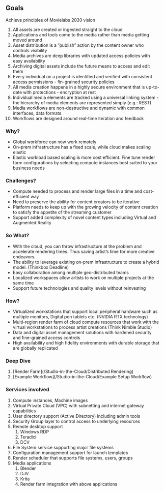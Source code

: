 ## Goals
Achieve principles of Movielabs 2030 vision
1. All assets are created or ingested straight to the cloud
2. Applications and tools come to the media rather than media getting moved around
3. Asset distribution is a ”publish” action by the content owner who controls visibility
4. Media archives are deep libraries with updated access policies with easy availability
5. Archiving digital assets include the future means to access and edit them
6. Every individual on a project is identified and verified with consistent access permissions - fin-grained security policies
7. All media creation happens in a highly secure environment that is up-to-date with protections - encryption at rest
8. Individual media elements are tracked using a universal linking system - the hierarchy of media elements are represented simply (e.g.: REST)
9. Media workflows are non-destructive and dynamic with common interfaces, data formats
10. Workflows are designed around real-time iteration and feedback

### Why?
* Global workforce can now work remotely
* On-prem infrastructure has a fixed scale, while cloud makes scaling elastic
* Elastic workload based scaling is more cost efficient. Fine tune render farm configurations by selecting compute instances best suited to your business needs

### Challenges?
* Compute needed to process and render large files in a time and cost-efficient way
* Need to preserve the ability for content creators to be iterative
* Platform needs to keep up with the growing velocity of content creation to satisfy  the appetite of the streaming customer
* Support added complexity of novel content types including Virtual and Augmented Reality

### So What?
* With the cloud, you can throw infrastructure at the problem and accelerate rendering times. Thus saving artist’s time for more creative endeavors.
* The ability to leverage existing on-prem infrastructure to create a hybrid model. (Thinkbox Deadline)
* Easy collaboration among multiple geo-distributed teams
* Localized workspaces allow artists to work on multiple projects at the same time
* Support future technologies and quality levels without reinvesting 

### How?
* Virtualized workstations that support local peripheral hardware such as multiple monitors, Digital pen tablets etc. (NVIDIA RTX technology) 
* Multi-region render farm of cloud compute resources that work with the virtual workstations to process artist creations (Think Nimble Studio)
* Data and digital asset management solutions with hardened security and fine-grained access controls
* High availability and high fidelity environments with durable storage that are globally replicated

### Deep Dive
1. [Render Farm](/Studio-in-the-Cloud/Distributed Rendering)
2. [Example Workflow](/Studio-in-the-Cloud/Example Setup Workflow)

### Services involved
1. Compute instances, Machine images
2. Virtual Private Cloud (VPC) with subnetting and internet gateway capabilities
3. User directory support (Active Directory) including admin tools
4. Security Group layer to control access to underlying resources
5. Remote desktop support
	1. Windows RDP
	2. Teradici
	3. DCV
6. File System service supporting major file systems
7. Configuration management support for launch templates
8. Render scheduler that supports file systems, users, groups
9. Media applications
	1. Blender
	2. DJV
	3. Krita
	4. Render farm integration with above applications

